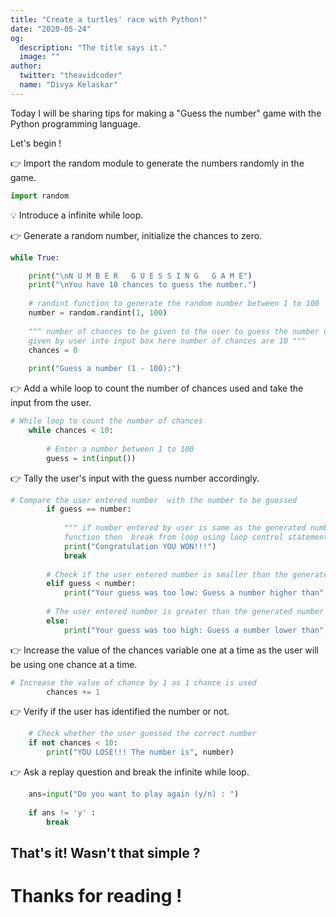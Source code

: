 ```yaml
---
title: "Create a turtles' race with Python!"
date: "2020-05-24"
og:
  description: "The title says it."
  image: ""
author:
  twitter: "theavidcoder"
  name: "Divya Kelaskar"
---
```

Today I will be sharing tips for making a "Guess the number" game with the Python programming language.

Let's begin !

👉 Import the random module to generate the numbers randomly in the game.
```python
import random
```
💡 Introduce a infinite while loop.

👉 Generate a random number, initialize the chances to zero.
```python
while True:

    print("\nN U M B E R   G U E S S I N G   G A M E") 
    print("\nYou have 10 chances to guess the number.")
    
    # randint function to generate the random number between 1 to 100 
    number = random.randint(1, 100) 
    
    """ number of chances to be given to the user to guess the number or it is the inputs
    given by user into input box here number of chances are 10 """
    chances = 0
    
    print("Guess a number (1 - 100):")
```
👉 Add a while loop to count the number of chances used and take the input from the user.
```python
# While loop to count the number of chances 
    while chances < 10: 
        
        # Enter a number between 1 to 100  
        guess = int(input()) 
```
👉 Tally the user's input with the guess number accordingly.
```python
# Compare the user entered number  with the number to be guessed  
        if guess == number: 
            
            """ if number entered by user is same as the generated number by randint
            function then  break from loop using loop control statement "break" """
            print("Congratulation YOU WON!!!") 
            break
            
        # Check if the user entered number is smaller than the generated number  
        elif guess < number: 
            print("Your guess was too low: Guess a number higher than", guess) 
    
        # The user entered number is greater than the generated number              
        else: 
            print("Your guess was too high: Guess a number lower than", guess) 
```
👉 Increase the value of the chances variable one at a time as the user will be using one chance at a time.
```python
# Increase the value of chance by 1 as 1 chance is used
        chances += 1
```
👉 Verify if the user has identified the number or not.
```python
    # Check whether the user guessed the correct number  
    if not chances < 10: 
        print("YOU LOSE!!! The number is", number) 
```
👉 Ask a replay question and break the infinite while loop.
```python
    ans=input("Do you want to play again (y/n) : ")
    
    if ans != 'y' : 
        break
```
## That's it! Wasn't that simple ? 

# Thanks for reading !